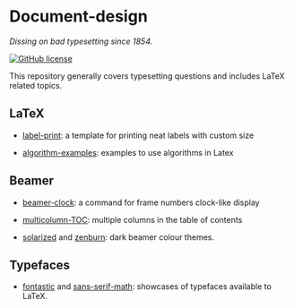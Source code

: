 # Document-design

*Dissing on bad typesetting since 1854.*

[![GitHub license](https://img.shields.io/badge/licence-MIT-blue.svg)](https://github.com/texstremists/Document-design/blob/master/LICENSE)

This repository generally covers typesetting questions and includes LaTeX related topics.



## LaTeX

- [label-print](https://github.com/texstremists/Document-design/tree/master/Latex/labelPrint): a template for printing neat labels with custom size

- [algorithm-examples](https://github.com/texstremists/Document-design/blob/master/Latex/algorithmExamples.tex): examples to use algorithms in Latex




## Beamer

- [beamer-clock](https://github.com/texstremists/Document-design/blob/master/Beamer/beamer-clock/beamerClock.md): a command for frame numbers clock-like display

- [multicolumn-TOC](https://github.com/texstremists/Document-design/blob/master/Beamer/multicolumnTOC.tex): multiple columns in the table of contents

- [solarized](https://github.com/texstremists/Document-design/blob/master/Beamer/beamercolorthemesolarizeddark.sty) and [zenburn](https://github.com/texstremists/Document-design/blob/master/Beamer/beamercolorthemezenburn.sty): dark beamer colour themes.



## Typefaces

- [fontastic](https://github.com/texstremists/Document-design/blob/master/typefaces/fontastic.tex) and [sans-serif-math](https://github.com/texstremists/Document-design/blob/master/typefaces/sans-serif-math.tex): showcases of typefaces available to LaTeX.
